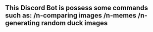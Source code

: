 This Discord Bot is possess some commands such as:
/n-comparing images
/n-memes
/n-generating random duck images
-
